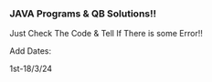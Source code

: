 ### JAVA Programs & QB Solutions!!

Just Check The Code & Tell If There is some Error!!

Add Dates:

1st-18/3/24
